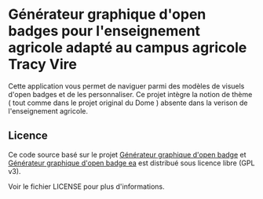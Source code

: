 # Générateur graphique d'open badges pour l'enseignement agricole adapté au campus agricole Tracy Vire 

Cette application vous permet de naviguer parmi des modèles de visuels d'open badges et de les personnaliser.
Ce projet intègre la notion de thème ( tout comme dans le projet original du Dome ) absente dans la verison de l'enseignement agricole.

## Licence

Ce code source basé sur le projet [Générateur graphique d'open badge](https://github.com/Le-Dome-RDS/generateur-graphique-open-badge) et [Générateur graphique d'open badge ea](https://github.com/incaya/generateur-graphique-open-badge-ea) est distribué sous licence libre (GPL v3).

Voir le fichier LICENSE pour plus d'informations.

